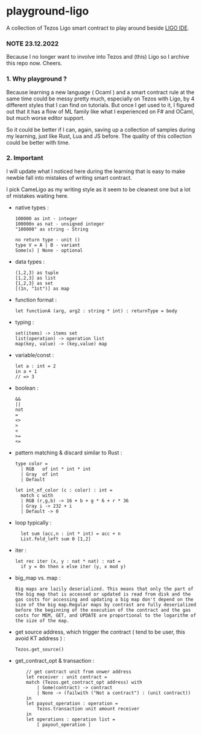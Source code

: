 # playground-ligo
A collection of Tezos Ligo smart contract to play around beside [LIGO IDE](https://ide.ligolang.org/).

### NOTE 23.12.2022
Because I no longer want to involve into Tezos and (this) Ligo so I archive this repo now. Cheers.

### 1. Why playground ?
Because learning a new language ( Ocaml ) and a smart contract rule at the same time could be messy pretty much, especially on Tezos with Ligo, by 4 different styles that I can find on tutorials. But once I get used to it, I figured out that it has a flow of ML family like what I experienced on F# and OCaml, but much worse editor support.

So it could be better if I can, again, saving up a collection of samples during my learning, just like Rust, Lua and JS before. The quality of this collection could be better with time.

### 2. Important
I will update what I noticed here during the learning that is easy to make newbie fall into mistakes of writing smart contract.

I pick CameLigo as my writing style as it seem to be cleanest one but a lot of mistakes waiting here.

- native types :

      100000 as int - integer
      100000n as nat - unsigned integer
      "100000" as string - String
      
      no return type - unit ()
      type V = A | B - variant 
      Some(x) | None - optional 
      
- data types :

      (1,2,3) as tuple 
      [1,2,3] as list
      {1,2,3} as set
      [(1n, "1st")] as map

- function format : 

      let functionA (arg, arg2 : string * int) : returnType = body

- typing : 

      set(items) -> items set
      list(operation) -> operation list 
      map(key, value) -> (key,value) map
    
- variable/const : 


      let a : int = 2
      in a + 1
      // => 3
    
- boolean :

      && 
      || 
      not 
      = 
      <> 
      > 
      < 
      >= 
      <=


- pattern matching & discard similar to Rust :

      type color =
        | RGB   of int * int * int
        | Gray  of int
        | Default

      let int_of_color (c : color) : int =
        match c with
        | RGB (r,g,b) -> 16 + b + g * 6 + r * 36
        | Gray i -> 232 + i
        | Default -> 0

- loop typically :

        let sum (acc,n : int * int) = acc + n
        List.fold_left sum 0 [1,2] 
  
- iter :

      let rec iter (x, y : nat * nat) : nat =
        if y = 0n then x else iter (y, x mod y)

- big_map vs. map :  

      Big maps are lazily deserialized. This means that only the part of the big map that is accessed or updated is read from disk and the gas costs for accessing and updating a big map don't depend on the size of the big map.Regular maps by contrast are fully deserialized before the beginning of the execution of the contract and the gas costs for MEM, GET, and UPDATE are proportional to the logarithm of the size of the map.


- get source address, which trigger the contract ( tend to be user, this avoid KT address ) :

      Tezos.get_source()
    
- get_contract_opt & transaction :

          // get contract unit from onwer address
          let receiver : unit contract = 
          match (Tezos.get_contract_opt address) with
              | Some(contract) -> contract 
              | None -> (failwith ("Not a contract") : (unit contract))
          in
          let payout_operation : operation = 
              Tezos.transaction unit amount receiver
          in
          let operations : operation list = 
              [ payout_operation ]
